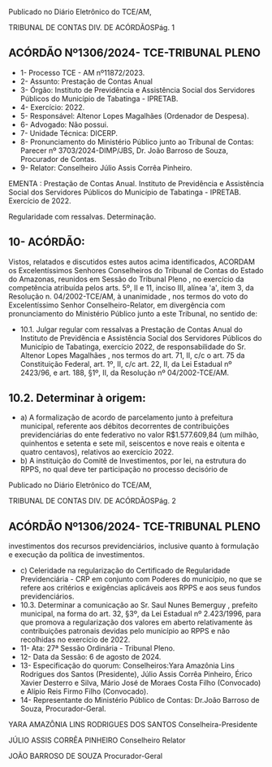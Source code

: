 Publicado  no  Diário  Eletrônico do TCE/AM,

TRIBUNAL DE CONTAS DIV. DE ACÓRDÃOSPág. 1

## ACÓRDÃO Nº1306/2024- TCE-TRIBUNAL PLENO

- 1- Processo TCE - AM nº11872/2023.
- 2- Assunto: Prestação de Contas Anual
- 3- Órgão: Instituto  de  Previdência  e  Assistência  Social  dos  Servidores  Públicos  do Município de Tabatinga - IPRETAB.
- 4- Exercício: 2022.
- 5- Responsável: Altenor Lopes Magalhães (Ordenador de Despesa).
- 6- Advogado: Não possui.
- 7- Unidade Técnica: DICERP.
- 8- Pronunciamento  do  Ministério  Público  junto  ao  Tribunal  de  Contas: Parecer  nº 3703/2024-DIMP/JBS, Dr. João Barroso de Souza, Procurador de Contas.
- 9- Relator: Conselheiro Júlio Assis Corrêa Pinheiro.

EMENTA :  Prestação  de  Contas  Anual.  Instituto  de Previdência  e  Assistência  Social  dos  Servidores Públicos  do  Município  de  Tabatinga  -  IPRETAB. Exercício de 2022.

Regularidade com ressalvas. Determinação.

## 10-  ACÓRDÃO:

Vistos, relatados e discutidos estes autos acima identificados, ACORDAM os Excelentíssimos Senhores Conselheiros do Tribunal de Contas do Estado do Amazonas, reunidos em Sessão do Tribunal Pleno , no exercício da competência atribuída pelos arts. 5º, II e 11, inciso III, alínea 'a', item 3, da Resolução n. 04/2002-TCE/AM, à unanimidade , nos termos do voto do Excelentíssimo Senhor Conselheiro-Relator, em divergência com pronunciamento do Ministério Público junto a este Tribunal, no sentido de:

- 10.1. Julgar  regular  com  ressalvas a  Prestação  de  Contas  Anual  do Instituto  de  Previdência  e  Assistência  Social  dos  Servidores  Públicos do Município de Tabatinga, exercício 2022, de responsabilidade do Sr. Altenor Lopes Magalhães ,  nos termos do art. 71, II, c/c o art. 75 da Constituição  Federal,  art.  1º,  II,  c/c  art.  22,  II,  da  Lei  Estadual  nº 2423/96, e art. 188, §1º, II, da Resolução nº 04/2002-TCE/AM.

## 10.2. Determinar à origem:

- a) A  formalização  de  acordo  de  parcelamento  junto  à  prefeitura municipal, referente aos débitos decorrentes de contribuições previdenciárias do ente federativo no valor R$1.577.609,84 (um milhão, quinhentos  e  setenta  e  sete  mil,  seiscentos  e  nove  reais  e  oitenta  e quatro centavos), relativos ao exercício 2022.
- b) A  instituição  do  Comitê  de  Investimentos,  por  lei,  na  estrutura  do RPPS,  no  qual  deve  ter participação no processo  decisório de

Publicado  no  Diário  Eletrônico do TCE/AM,

TRIBUNAL DE CONTAS DIV. DE ACÓRDÃOSPág. 2

## ACÓRDÃO Nº1306/2024- TCE-TRIBUNAL PLENO

investimentos dos recursos previdenciários, inclusive quanto à formulação e execução da política de investimentos.

- c) Celeridade na regularização do Certificado de Regularidade Previdenciária - CRP em conjunto com Poderes do município, no que se  refere  aos  critérios  e  exigências  aplicáveis  aos  RPPS  e  aos  seus fundos previdenciários.
- 10.3. Determinar a  comunicação ao Sr.  Saul  Nunes  Bemerguy ,  prefeito municipal, na forma do art. 32, §3º, da Lei Estadual nº 2.423/1996, para que promova a regularização dos valores em aberto relativamente às contribuições patronais devidas pelo município ao RPPS  e  não recolhidas no exercício de 2022.
- 11-  Ata: 27ª Sessão Ordinária - Tribunal Pleno.
- 12-  Data da Sessão: 6 de agosto de 2024.
- 13-  Especificação do quorum: Conselheiros:Yara Amazônia Lins Rodrigues dos Santos (Presidente), Júlio Assis Corrêa Pinheiro, Érico Xavier Desterro e Silva, Mário José de Moraes Costa Filho (Convocado) e Alípio Reis Firmo Filho (Convocado).
- 14-  Representante  do  Ministério  Público  de  Contas: Dr.João  Barroso  de  Souza, Procurador-Geral.

YARA AMAZÔNIA LINS RODRIGUES DOS SANTOS Conselheira-Presidente

JÚLIO ASSIS CORRÊA PINHEIRO Conselheiro Relator

JOÃO BARROSO DE SOUZA Procurador-Geral